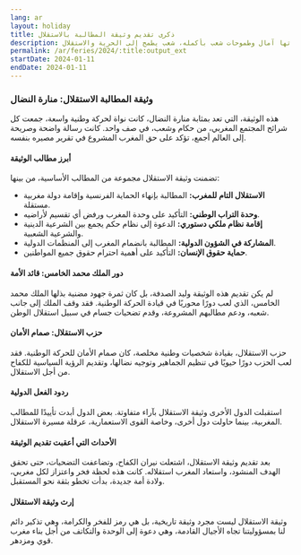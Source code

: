 ```yaml
---
lang: ar
layout: holiday
title: ذكرى تقديم وثيقة المطالبة بالاستقلال
description: في يوم مشهود من تاريخ المغرب العريق، تحديدا في 11 يناير 1944، ولدت شرارة الأمل من جديد، وخطت أولى حروف فصل جديد من تاريخ الوطن. في ذلك اليوم، وفي خطوة جريئة، قدمت وثيقة تاريخية حملت في طياتها آمال وطموحات شعب بأكمله، شعب يطمح إلى الحرية والاستقلال.
permalink: /ar/feries/2024/:title:output_ext
startDate: 2024-01-11
endDate: 2024-01-11
---
```



### **وثيقة المطالبة الاستقلال: منارة النضال**

هذه الوثيقة، التي تعد بمثابة منارة النضال، كانت نواة لحركة وطنية واسعة، جمعت كل شرائح المجتمع المغربي، من حكام وشعب، في صف واحد. كانت رسالة واضحة وصريحة إلى العالم أجمع، تؤكد على حق المغرب المشروع في تقرير مصيره بنفسه.

#### **أبرز مطالب الوثيقة**

تضمنت وثيقة الاستقلال مجموعة من المطالب الأساسية، من بينها:

* **الاستقلال التام للمغرب:** المطالبة بإنهاء الحماية الفرنسية وإقامة دولة مغربية مستقلة.
* **وحدة التراب الوطني:** التأكيد على وحدة المغرب ورفض أي تقسيم لأراضيه.
* **إقامة نظام ملكي دستوري:** الدعوة إلى نظام حكم يجمع بين الشرعية الدينية والشرعية الشعبية.
* **المشاركة في الشؤون الدولية:** المطالبة بانضمام المغرب إلى المنظمات الدولية.
* **حماية حقوق الإنسان:** التأكيد على أهمية احترام حقوق جميع المواطنين.

#### **دور الملك محمد الخامس: قائد الأمة**

لم يكن تقديم هذه الوثيقة وليد الصدفة، بل كان ثمرة جهود مضنية بذلها الملك محمد الخامس، الذي لعب دورًا محوريًا في قيادة الحركة الوطنية. فقد وقف الملك إلى جانب شعبه، ودعم مطالبهم المشروعة، وقدم تضحيات جسام في سبيل استقلال الوطن.

#### **حزب الاستقلال: صمام الأمان**

حزب الاستقلال، بقيادة شخصيات وطنية مخلصة، كان صمام الأمان للحركة الوطنية. فقد لعب الحزب دورًا حيويًا في تنظيم الجماهير وتوجيه نضالها، وتقديم الرؤية السياسية للكفاح من أجل الاستقلال.

#### **ردود الفعل الدولية**

استقبلت الدول الأخرى وثيقة الاستقلال بآراء متفاوتة. بعض الدول أبدت تأييدًا للمطالب المغربية، بينما حاولت دول أخرى، وخاصة القوى الاستعمارية، عرقلة مسيرة الاستقلال.

#### **الأحداث التي أعقبت تقديم الوثيقة**

بعد تقديم وثيقة الاستقلال، اشتعلت نيران الكفاح، وتضاعفت التضحيات، حتى تحقق الهدف المنشود، واستعاد المغرب استقلاله. كانت هذه لحظة فخر واعتزاز لكل مغربي، ولادة أمة جديدة، بدأت تخطو بثقة نحو المستقبل.

#### **إرث وثيقة الاستقلال**

وثيقة الاستقلال ليست مجرد وثيقة تاريخية، بل هي رمز للفخر والكرامة، وهي تذكير دائم لنا بمسؤوليتنا تجاه الأجيال القادمة، وهي دعوة إلى الوحدة والتكاتف من أجل بناء مغرب قوي ومزدهر.
